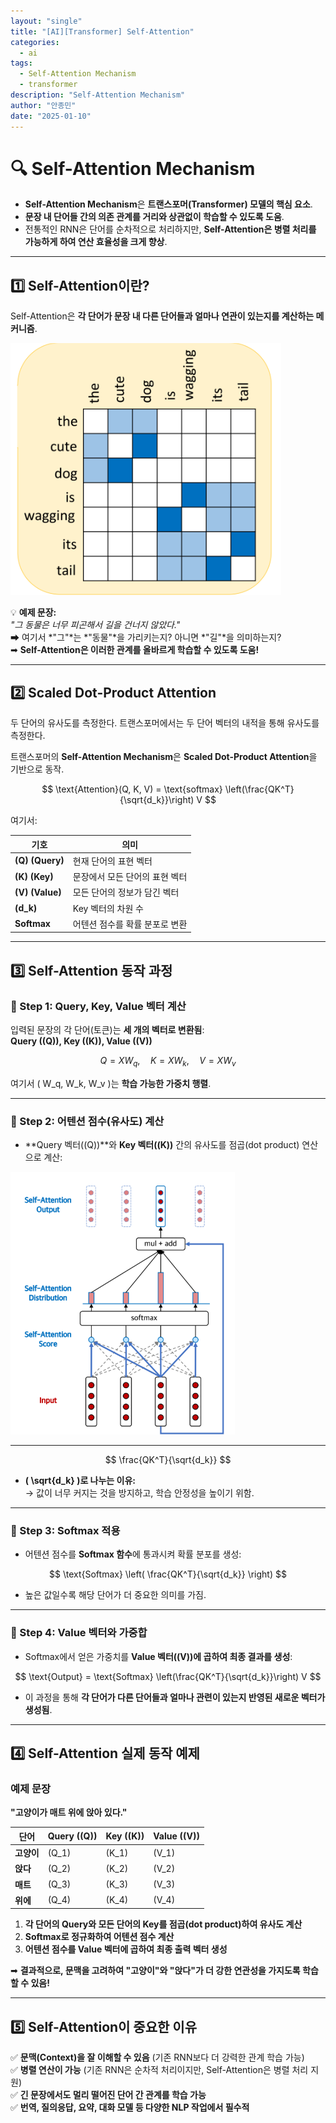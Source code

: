 ```yaml
---
layout: "single"
title: "[AI][Transformer] Self-Attention"
categories:
  - ai
tags:
  - Self-Attention Mechanism
  - transformer
description: "Self-Attention Mechanism"
author: "안종민"
date: "2025-01-10"
---
```

# **🔍 Self-Attention Mechanism**  

- **Self-Attention Mechanism**은 **트랜스포머(Transformer) 모델의 핵심 요소**.       
- **문장 내 단어들 간의 의존 관계를 거리와 상관없이 학습할 수 있도록 도움**.    
- 전통적인 RNN은 단어를 순차적으로 처리하지만, **Self-Attention은 병렬 처리를 가능하게 하여 연산 효율성을 크게 향상**.   

---

## **1️⃣ Self-Attention이란?**
Self-Attention은 **각 단어가 문장 내 다른 단어들과 얼마나 연관이 있는지를 계산하는 메커니즘**.

<img src="/assets/images/self-Attention1.png" alt="Self-Attention">


💡 **예제 문장:**  
*"그 동물은 너무 피곤해서 길을 건너지 않았다."*  
➡ 여기서 *"그"*는 *"동물"*을 가리키는지? 아니면 *"길"*을 의미하는지?  
➡ **Self-Attention은 이러한 관계를 올바르게 학습할 수 있도록 도움!**  

---

## **2️⃣ Scaled Dot-Product Attention**
두 단어의 유사도를 측정한다. 트랜스포머에서는 두 단어 벡터의 내적을 통해 유사도를 측정한다.   

트랜스포머의 **Self-Attention Mechanism**은 **Scaled Dot-Product Attention**을 기반으로 동작.

$$
\text{Attention}(Q, K, V) = \text{softmax} \left(\frac{QK^T}{\sqrt{d_k}}\right) V
$$

여기서:

| 기호 | 의미 |
|--------|---------|
| **\(Q\) (Query)** | 현재 단어의 표현 벡터 |
| **\(K\) (Key)** | 문장에서 모든 단어의 표현 벡터 |
| **\(V\) (Value)** | 모든 단어의 정보가 담긴 벡터 |
| **\(d_k\)** | Key 벡터의 차원 수 |
| **Softmax** | 어텐션 점수를 확률 분포로 변환 |

---

## **3️⃣ Self-Attention 동작 과정**
### **🔹 Step 1: Query, Key, Value 벡터 계산**
입력된 문장의 각 단어(토큰)는 **세 개의 벡터로 변환됨**:  
**Query (\(Q\)), Key (\(K\)), Value (\(V\))**

$$
Q = XW_q, \quad K = XW_k, \quad V = XW_v
$$

여기서 \( W_q, W_k, W_v \)는 **학습 가능한 가중치 행렬**.

---

### **🔹 Step 2: 어텐션 점수(유사도) 계산**
- **Query 벡터(\(Q\))**와 **Key 벡터(\(K\))** 간의 유사도를 점곱(dot product) 연산으로 계산:

<img src="/assets/images/self-attention2.png" alt="Self-Attention">

---

$$
\frac{QK^T}{\sqrt{d_k}}
$$

- **\( \sqrt{d_k} \)로 나누는 이유:**  
  → 값이 너무 커지는 것을 방지하고, 학습 안정성을 높이기 위함.

---

### **🔹 Step 3: Softmax 적용**
- 어텐션 점수를 **Softmax 함수**에 통과시켜 확률 분포를 생성:

$$
\text{Softmax} \left( \frac{QK^T}{\sqrt{d_k}} \right)
$$

- 높은 값일수록 해당 단어가 더 중요한 의미를 가짐.

---

### **🔹 Step 4: Value 벡터와 가중합**
- Softmax에서 얻은 가중치를 **Value 벡터(\(V\))에 곱하여 최종 결과를 생성**:

$$
\text{Output} = \text{Softmax} \left(\frac{QK^T}{\sqrt{d_k}}\right) V
$$

- 이 과정을 통해 **각 단어가 다른 단어들과 얼마나 관련이 있는지 반영된 새로운 벡터가 생성됨**.

---

## **4️⃣ Self-Attention 실제 동작 예제**
### **예제 문장**
**"고양이가 매트 위에 앉아 있다."**  

| 단어 | Query (\(Q\)) | Key (\(K\)) | Value (\(V\)) |
|--------|-------------|-------------|-------------|
| **고양이** | \(Q_1\) | \(K_1\) | \(V_1\) |
| **앉다** | \(Q_2\) | \(K_2\) | \(V_2\) |
| **매트** | \(Q_3\) | \(K_3\) | \(V_3\) |
| **위에** | \(Q_4\) | \(K_4\) | \(V_4\) |

1. **각 단어의 Query와 모든 단어의 Key를 점곱(dot product)하여 유사도 계산**  
2. **Softmax로 정규화하여 어텐션 점수 계산**  
3. **어텐션 점수를 Value 벡터에 곱하여 최종 출력 벡터 생성**  

➡ **결과적으로, 문맥을 고려하여 "고양이"와 "앉다"가 더 강한 연관성을 가지도록 학습할 수 있음!**

---

## **5️⃣ Self-Attention이 중요한 이유**
✅ **문맥(Context)을 잘 이해할 수 있음** (기존 RNN보다 더 강력한 관계 학습 가능)  
✅ **병렬 연산이 가능** (기존 RNN은 순차적 처리이지만, Self-Attention은 병렬 처리 지원)  
✅ **긴 문장에서도 멀리 떨어진 단어 간 관계를 학습 가능**  
✅ **번역, 질의응답, 요약, 대화 모델 등 다양한 NLP 작업에서 필수적**   


